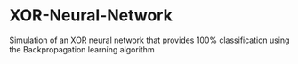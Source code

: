 # XOR-Neural-Network
Simulation of an XOR neural network that provides 100% classification using the Backpropagation learning algorithm

